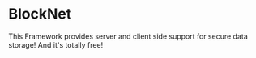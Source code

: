 # BlockNet
This Framework provides server and client side support for secure data storage! And it's totally free!
